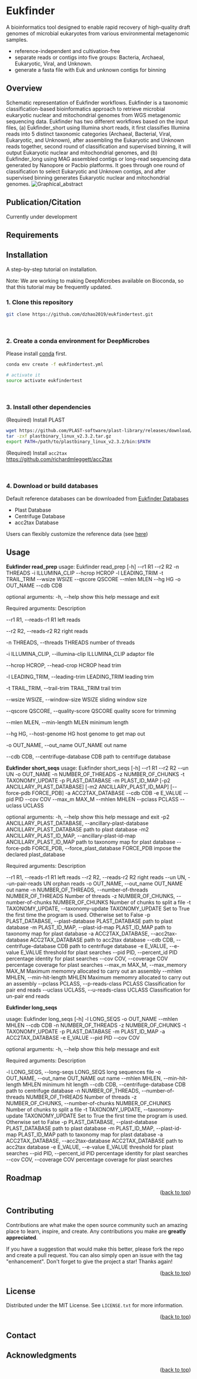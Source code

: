 # Eukfinder
A bioinformatics tool designed to enable rapid recovery of high-quality draft genomes of microbial eukaryotes from various environmental metagenomic samples.

- reference-independent and cultivation-free
- separate reads or contigs into five groups: Bacteria, Archaeal, Eukaryotic, Viral, and Unknown. 
- generate a fasta file with Euk and unknown contigs for binning


## Overview
Schematic representation of Eukfinder workflows. Eukfinder is a taxonomic classification-based bioinformatics approach to retrieve microbial eukaryotic nuclear and mitochondrial genomes from WGS metagenomic sequencing data. Eukfinder has two different workflows based on the input files, (a) Eukfinder_short using Illumina short reads, it first classifies Illumina reads into 5 distinct taxonomic categories (Archaeal, Bacterial, Viral, Eukaryotic, and Unknown), after assembling the Eukaryotic and Unknown reads together, second round of classification and supervised binning, it will output Eukaryotic nuclear and mitochondrial genomes, and (b) Eukfinder_long using MAG assembled contigs or long-read sequencing data generated by Nanopore or Pacbio platforms. It goes through one round of classification to select Eukaryotic and Unknown contigs, and after supervised binning generates Eukaryotic nuclear and mitochondrial genomes.
![Graphical_abstract](https://user-images.githubusercontent.com/39600837/235653095-c4686819-354c-4252-ad13-960420e46d12.png)

## Publication/Citation
Currently under development


## Requirements


## Installation 

A step-by-step tutorial on installation.

Note: We are working to making DeepMicrobes available on Bioconda, so that this tutorial may be frequently updated.

### 1. Clone this repository

```sh
git clone https://github.com/dzhao2019/eukfindertest.git
```

<br>

### 2. Create a conda environment for DeepMicrobes

Please install [conda](https://docs.conda.io/projects/conda/en/latest/user-guide/install/linux.html) first.


```sh
conda env create -f eukfindertest.yml

# activate it
source activate eukfindertest
```

<br>

### 3. Install other dependencies

(Required) Install PLAST <br>

```sh
wget https://github.com/PLAST-software/plast-library/releases/download/v2.3.2/plastbinary_linux_v2.3.2.tar.gz
tar -zxf plastbinary_linux_v2.3.2.tar.gz
export PATH=/path/to/plastbinary_linux_v2.3.2/bin:$PATH
```
(Required) Install `acc2tax` <br>
https://github.com/richardmleggett/acc2tax

<br>

### 4. Download or build databases
 
  Default reference databases can be downloaded from [Eukfinder Databases](https://perun.biochem.dal.ca/Metagenomics-Scavenger/)
- Plast Database
- Centrifuge Database
- acc2tax Database

 Users can flexibly customize the reference data (see [here](https://github.com/dzhao2019/eukfindertest/wiki/Build-a-customized-reference-database))
 

<!-- USAGE EXAMPLES -->
## Usage

**Eukfinder read_prep**
usage: Eukfinder read_prep [-h] --r1 R1 --r2 R2 -n THREADS -i ILLUMINA_CLIP
                           --hcrop HCROP -l LEADING_TRIM -t TRAIL_TRIM --wsize
                           WSIZE --qscore QSCORE --mlen MLEN --hg HG -o
                           OUT_NAME --cdb CDB

optional arguments:
  -h, --help            show this help message and exit

Required arguments:
  Description

  --r1 R1, --reads-r1 R1    left reads
  
  --r2 R2, --reads-r2 R2    right reads
  
  -n THREADS, --threads THREADS     number of threads
                        
  -i ILLUMINA_CLIP, --illumina-clip ILLUMINA_CLIP     adaptor file
                        
  --hcrop HCROP, --head-crop HCROP    head trim
                        
  -l LEADING_TRIM, --leading-trim LEADING_TRIM    leading trim
                        
  -t TRAIL_TRIM, --trail-trim TRAIL_TRIM    trail trim
                        
  --wsize WSIZE, --window-size WSIZE    sliding window size
                        
  --qscore QSCORE, --quality-score QSCORE     quality score for trimming
                        
  --mlen MLEN, --min-length MLEN    minimum length
                        
  --hg HG, --host-genome HG     host genome to get map out
                        
  -o OUT_NAME, --out_name OUT_NAME    out name
                        
  --cdb CDB, --centrifuge-database CDB    path to centrifuge database
  
**Eukfinder short_seqs**
usage: Eukfinder short_seqs [-h] --r1 R1 --r2 R2 --un UN -o OUT_NAME -n
                            NUMBER_OF_THREADS -z NUMBER_OF_CHUNKS -t
                            TAXONOMY_UPDATE -p PLAST_DATABASE -m PLAST_ID_MAP
                            [-p2 ANCILLARY_PLAST_DATABASE]
                            [-m2 ANCILLARY_PLAST_ID_MAP]
                            [--force-pdb FORCE_PDB] -a ACC2TAX_DATABASE --cdb
                            CDB -e E_VALUE --pid PID --cov COV --max_m MAX_M
                            --mhlen MHLEN --pclass PCLASS --uclass UCLASS

optional arguments:
  -h, --help            show this help message and exit
  -p2 ANCILLARY_PLAST_DATABASE, --ancillary-plast-database ANCILLARY_PLAST_DATABASE
                        path to plast database
  -m2 ANCILLARY_PLAST_ID_MAP, --ancillary-plast-id-map ANCILLARY_PLAST_ID_MAP
                        path to taxonomy map for plast database
  --force-pdb FORCE_PDB, --force_plast_database FORCE_PDB
                        impose the declared plast_database

Required arguments:
  Description

  --r1 R1, --reads-r1 R1
                        left reads
  --r2 R2, --reads-r2 R2
                        right reads
  --un UN, --un-pair-reads UN
                        orphan reads
  -o OUT_NAME, --out_name OUT_NAME
                        out name
  -n NUMBER_OF_THREADS, --number-of-threads NUMBER_OF_THREADS
                        Number of threads
  -z NUMBER_OF_CHUNKS, --number-of-chunks NUMBER_OF_CHUNKS
                        Number of chunks to split a file
  -t TAXONOMY_UPDATE, --taxonomy-update TAXONOMY_UPDATE
                        Set to True the first time the program is used.
                        Otherwise set to False
  -p PLAST_DATABASE, --plast-database PLAST_DATABASE
                        path to plast database
  -m PLAST_ID_MAP, --plast-id-map PLAST_ID_MAP
                        path to taxonomy map for plast database
  -a ACC2TAX_DATABASE, --acc2tax-database ACC2TAX_DATABASE
                        path to acc2tax database
  --cdb CDB, --centrifuge-database CDB
                        path to centrifuge database
  -e E_VALUE, --e-value E_VALUE
                        threshold for plast searches
  --pid PID, --percent_id PID
                        percentage identity for plast searches
  --cov COV, --coverage COV
                        percentage coverage for plast searches
  --max_m MAX_M, --max_memory MAX_M
                        Maximum memomry allocated to carry out an assembly
  --mhlen MHLEN, --min-hit-length MHLEN
                        Maximum memomry allocated to carry out an assembly
  --pclass PCLASS, --p-reads-class PCLASS
                        Classification for pair end reads
  --uclass UCLASS, --u-reads-class UCLASS
                        Classification for un-pair end reads



**Eukfinder long_seqs**

usage: Eukfinder long_seqs [-h] -l LONG_SEQS -o OUT_NAME --mhlen MHLEN --cdb
                           CDB -n NUMBER_OF_THREADS -z NUMBER_OF_CHUNKS -t
                           TAXONOMY_UPDATE -p PLAST_DATABASE -m PLAST_ID_MAP
                           -a ACC2TAX_DATABASE -e E_VALUE --pid PID --cov COV

optional arguments:
  -h, --help            show this help message and exit

Required arguments:
  Description

  -l LONG_SEQS, --long-seqs LONG_SEQS
                        long sequences file
  -o OUT_NAME, --out_name OUT_NAME
                        out name
  --mhlen MHLEN, --min-hit-length MHLEN
                        minimum hit length
  --cdb CDB, --centrifuge-database CDB
                        path to centrifuge database
  -n NUMBER_OF_THREADS, --number-of-threads NUMBER_OF_THREADS
                        Number of threads
  -z NUMBER_OF_CHUNKS, --number-of-chunks NUMBER_OF_CHUNKS
                        Number of chunks to split a file
  -t TAXONOMY_UPDATE, --taxonomy-update TAXONOMY_UPDATE
                        Set to True the first time the program is used.
                        Otherwise set to False
  -p PLAST_DATABASE, --plast-database PLAST_DATABASE
                        path to plast database
  -m PLAST_ID_MAP, --plast-id-map PLAST_ID_MAP
                        path to taxonomy map for plast database
  -a ACC2TAX_DATABASE, --acc2tax-database ACC2TAX_DATABASE
                        path to acc2tax database
  -e E_VALUE, --e-value E_VALUE
                        threshold for plast searches
  --pid PID, --percent_id PID
                        percentage identity for plast searches
  --cov COV, --coverage COV
                        percentage coverage for plast searches

                   
<!-- ROADMAP -->
## Roadmap

<p align="right">(<a href="#readme-top">back to top</a>)</p>



<!-- CONTRIBUTING -->
## Contributing

Contributions are what make the open source community such an amazing place to learn, inspire, and create. Any contributions you make are **greatly appreciated**.

If you have a suggestion that would make this better, please fork the repo and create a pull request. You can also simply open an issue with the tag "enhancement".
Don't forget to give the project a star! Thanks again!


<p align="right">(<a href="#readme-top">back to top</a>)</p>



<!-- LICENSE -->
## License

Distributed under the MIT License. See `LICENSE.txt` for more information.

<p align="right">(<a href="#readme-top">back to top</a>)</p>



<!-- CONTACT -->
## Contact

<!-- ACKNOWLEDGMENTS -->
## Acknowledgments


<p align="right">(<a href="#readme-top">back to top</a>)</p>
